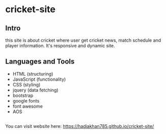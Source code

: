 # cricket-site

## Intro
this site is about cricket where user get cricket news, match schedule and player information. It's responsive and dynamic site.

## Languages and Tools 
- HTML (structuring)
- JavaScript (functionality)
- CSS (styling)
- jquery (data fetching)
- bootstrap
- google fonts
- font awesome
- AOS
##

You can visit website here: https://hadiakhan785.github.io/cricket-site/
